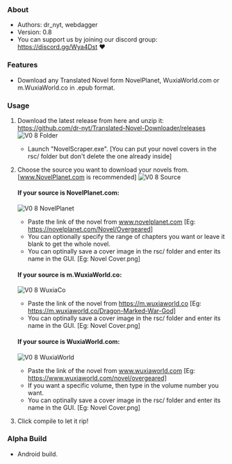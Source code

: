 ### About
 *	Authors: dr_nyt, webdagger
 *	Version: 0.8
 * You can support us by joining our discord group: https://discord.gg/Wya4Dst :heart:

### Features
- Download any Translated Novel form NovelPlanet, WuxiaWorld.com or m.WuxiaWorld.co in .epub format.

### Usage
1. Download the latest release from here and unzip it: https://github.com/dr-nyt/Translated-Novel-Downloader/releases
![V0 8 Folder](https://user-images.githubusercontent.com/41040912/59525103-85355d00-8ee6-11e9-8a30-a361f4e79e0d.jpg)
   - Launch "NovelScraper.exe". [You can put your novel covers in the rsc/ folder but don't delete the one already inside]
2. Choose the source you want to download your novels from. [www.NovelPlanet.com is recommended]
![V0 8 Source](https://user-images.githubusercontent.com/41040912/59525573-bd896b00-8ee7-11e9-986f-f8872fcc7593.jpg)
   #### If your source is NovelPlanet.com:
   ![V0 8 NovelPlanet](https://user-images.githubusercontent.com/41040912/59525606-d5f98580-8ee7-11e9-8a31-f89059e8bb63.jpg)
      - Paste the link of the novel from www.novelplanet.com [Eg: https://novelplanet.com/Novel/Overgeared]
      - You can optionally specify the range of chapters you want or leave it blank to get the whole novel.
      - You can optinally save a cover image in the rsc/ folder and enter its name in the GUI. [Eg: Novel Cover.png]
      
   #### If your source is m.WuxiaWorld.co:
   ![V0 8 WuxiaCo](https://user-images.githubusercontent.com/41040912/59525617-dbef6680-8ee7-11e9-83de-b511066052c1.jpg)
      - Paste the link of the novel from https://m.wuxiaworld.co [Eg: https://m.wuxiaworld.co/Dragon-Marked-War-God]
      - You can optinally save a cover image in the rsc/ folder and enter its name in the GUI. [Eg: Novel Cover.png]
      
   #### If your source is WuxiaWorld.com:
   ![V0 8 WuxiaWorld](https://user-images.githubusercontent.com/41040912/59525611-d98d0c80-8ee7-11e9-939c-b58bc2491936.jpg)
      - Paste the link of the novel from www.wuxiaworld.com [Eg: https://www.wuxiaworld.com/novel/overgeared]
      - If you want a specific volume, then type in the volume number you want.
      - You can optinally save a cover image in the rsc/ folder and enter its name in the GUI. [Eg: Novel Cover.png]

3. Click compile to let it rip!

### Alpha Build
- Android build.
